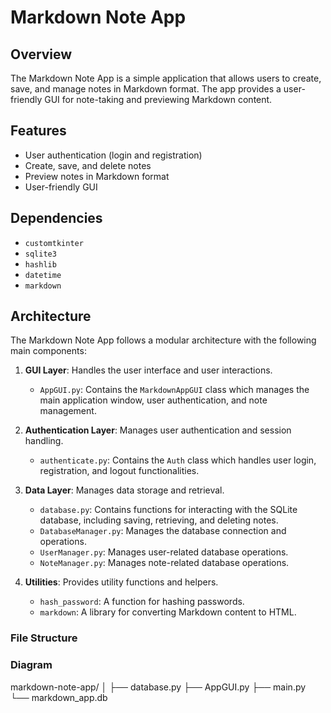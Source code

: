 # Markdown Note App

## Overview
The Markdown Note App is a simple application that allows users to create, save, and manage notes in Markdown format. The app provides a user-friendly GUI for note-taking and previewing Markdown content.

## Features
- User authentication (login and registration)
- Create, save, and delete notes
- Preview notes in Markdown format
- User-friendly GUI

## Dependencies
- `customtkinter`
- `sqlite3`
- `hashlib`
- `datetime`
- `markdown`

## Architecture

The Markdown Note App follows a modular architecture with the following main components:

1. **GUI Layer**: Handles the user interface and user interactions.
    - `AppGUI.py`: Contains the `MarkdownAppGUI` class which manages the main application window, user authentication, and note management.

2. **Authentication Layer**: Manages user authentication and session handling.
    - `authenticate.py`: Contains the `Auth` class which handles user login, registration, and logout functionalities.

3. **Data Layer**: Manages data storage and retrieval.
    - `database.py`: Contains functions for interacting with the SQLite database, including saving, retrieving, and deleting notes.
    - `DatabaseManager.py`: Manages the database connection and operations.
    - `UserManager.py`: Manages user-related database operations.
    - `NoteManager.py`: Manages note-related database operations.

4. **Utilities**: Provides utility functions and helpers.
    - `hash_password`: A function for hashing passwords.
    - `markdown`: A library for converting Markdown content to HTML.

### File Structure 
### Diagram


markdown-note-app/
│
├── database.py
├── AppGUI.py
├── main.py
└── markdown_app.db
